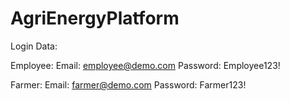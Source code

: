 # AgriEnergyPlatform

Login Data:

Employee:
Email: employee@demo.com
Password: Employee123!

Farmer:
Email: farmer@demo.com
Password: Farmer123!
